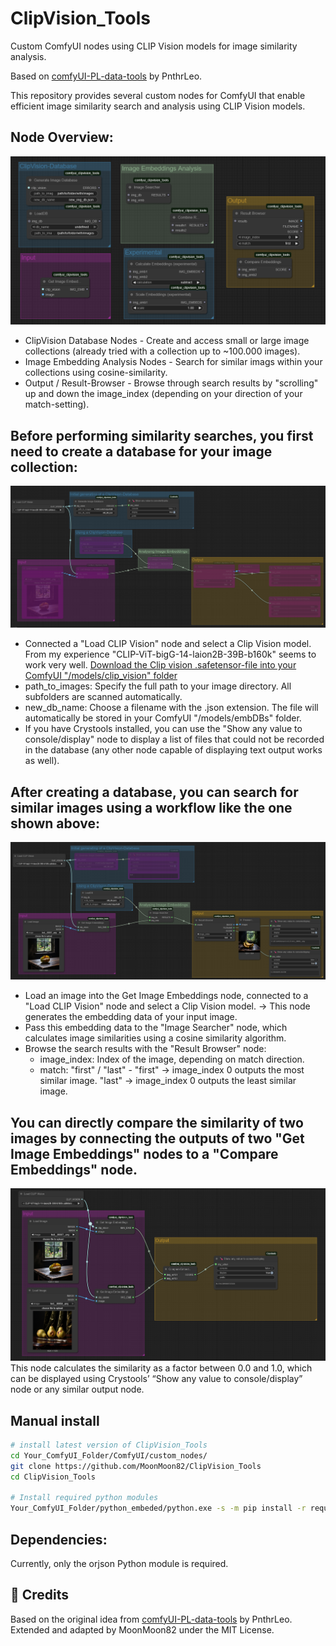 # ClipVision_Tools
Custom ComfyUI nodes using CLIP Vision models for image similarity analysis.

Based on [comfyUI-PL-data-tools](https://github.com/PnthrLeo/comfyUI-PL-data-tools) by PnthrLeo.

This repository provides several custom nodes for ComfyUI that enable efficient image similarity search and analysis using CLIP Vision models.

## Node Overview:
![Node Overview](examples/Overview.png)

- ClipVision Database Nodes - Create and access small or large image collections (already tried with a collection up to ~100.000 images).
- Image Embedding Analysis Nodes - Search for similar imags within your collections using cosine-similarity.
- Output / Result-Browser - Browse through search results by "scrolling" up and down the image_index (depending on your direction of your match-setting).

## Before performing similarity searches, you first need to create a database for your image collection:
![Creating ClipVision-Database](examples/CreatingClipVision-Database.png)
- Connected a "Load CLIP Vision" node and select a Clip Vision model. From my experience "CLIP-ViT-bigG-14-laion2B-39B-b160k" seems to work very well.
  [Download the Clip vision .safetensor-file into your ComfyUI "/models/clip_vision" folder](https://huggingface.co/axssel/IPAdapter_ClipVision_models/blob/main/CLIP-ViT-bigG-14-laion2B-39B-b160k.safetensors)
- path_to_images: Specify the full path to your image directory. All subfolders are scanned automatically.
- new_db_name: Choose a filename with the .json extension. The file will automatically be stored in your ComfyUI "/models/embDBs" folder.
- If you have Crystools installed, you can use the "Show any value to console/display" node to display a list of files that could not be recorded in the database (any other node capable of displaying text output works as well).

## After creating a database, you can search for similar images using a workflow like the one shown above:
![Using a ClipVision-Database](examples/UsingClipVision-Database.png)
- Load an image into the Get Image Embeddings node, connected to a "Load CLIP Vision" node and select a Clip Vision model. → This node generates the embedding data of your input image.
- Pass this embedding data to the "Image Searcher" node, which calculates image similarities using a cosine similarity algorithm.
- Browse the search results with the "Result Browser" node:
  - image_index: Index of the image, depending on match direction.
  - match: "first" / "last" - "first" → image_index 0 outputs the most similar image. "last" → image_index 0 outputs the least similar image.

## You can directly compare the similarity of two images by connecting the outputs of two "Get Image Embeddings" nodes to a "Compare Embeddings" node.
![Simple image comparison](examples/SimpleImageComparison.png)
This node calculates the similarity as a factor between 0.0 and 1.0, which can be displayed using Crystools’ “Show any value to console/display” node or any similar output node.

## Manual install
```bash
# install latest version of ClipVision_Tools
cd Your_ComfyUI_Folder/ComfyUI/custom_nodes/
git clone https://github.com/MoonMoon82/ClipVision_Tools
cd ClipVision_Tools

# Install required python modules
Your_ComfyUI_Folder/python_embeded/python.exe -s -m pip install -r requirements.txt
```

## Dependencies:
Currently, only the orjson Python module is required.

## 🙏 Credits
Based on the original idea from [comfyUI-PL-data-tools](https://github.com/PnthrLeo/comfyUI-PL-data-tools) by PnthrLeo.
Extended and adapted by MoonMoon82 under the MIT License.
